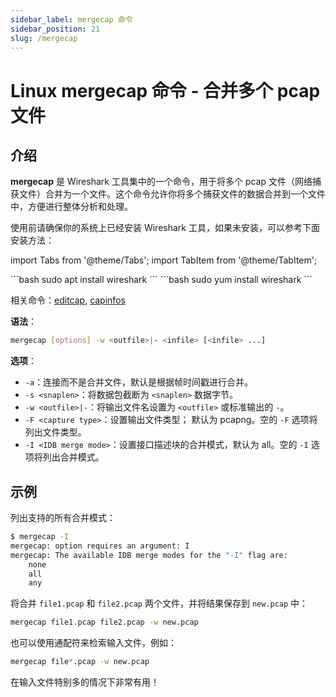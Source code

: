 ```yaml
---
sidebar_label: mergecap 命令
sidebar_position: 21
slug: /mergecap
---
```


# Linux mergecap 命令 - 合并多个 pcap 文件



## 介绍

**mergecap** 是 Wireshark 工具集中的一个命令，用于将多个 pcap 文件（网络捕获文件）合并为一个文件。这个命令允许你将多个捕获文件的数据合并到一个文件中，方便进行整体分析和处理。

使用前请确保你的系统上已经安装 Wireshark 工具，如果未安装，可以参考下面安装方法：

import Tabs from '@theme/Tabs';
import TabItem from '@theme/TabItem';

<Tabs>
  <TabItem value="apt" label="Ubuntu" default>
    ```bash
    sudo apt install wireshark
    ```
  </TabItem>
  <TabItem value="yum" label="CentOS/RHEL">
    ```bash
    sudo yum install wireshark
    ```
  </TabItem>
</Tabs>

相关命令：[editcap](/linux-command/editcap), [capinfos](/linux-command/capinfos)

**语法**：

```bash
mergecap [options] -w <outfile>|- <infile> [<infile> ...]
```

**选项**：

- `-a`：连接而不是合并文件，默认是根据帧时间戳进行合并。
- `-s <snaplen>`：将数据包截断为 `<snaplen>` 数据字节。
- `-w <outfile>|-`：将输出文件名设置为 `<outfile>` 或标准输出的 `-`。
- `-F <capture type>`：设置输出文件类型； 默认为 pcapng。空的 `-F` 选项将列出文件类型。
- `-I <IDB merge mode>`：设置接口描述块的合并模式，默认为 all。空的 `-I` 选项将列出合并模式。



## 示例

列出支持的所有合并模式：

```bash
$ mergecap -I
mergecap: option requires an argument: I
mergecap: The available IDB merge modes for the "-I" flag are:
    none
    all
    any
```

将合并 `file1.pcap` 和 `file2.pcap` 两个文件，并将结果保存到 `new.pcap` 中：

```bash
mergecap file1.pcap file2.pcap -w new.pcap
```

也可以使用通配符来检索输入文件，例如：

```bash
mergecap file*.pcap -w new.pcap
```

在输入文件特别多的情况下非常有用！
